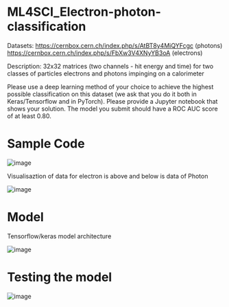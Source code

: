 # ML4SCI_Electron-photon-classification

Datasets:
https://cernbox.cern.ch/index.php/s/AtBT8y4MiQYFcgc (photons)
https://cernbox.cern.ch/index.php/s/FbXw3V4XNyYB3oA (electrons)

Description: 32x32 matrices (two channels - hit energy and time) for two classes of
particles electrons and photons impinging on a calorimeter

Please use a deep learning method of your choice to achieve the highest possible
classification on this dataset (we ask that you do it both in Keras/Tensorflow and in
PyTorch). Please provide a Jupyter notebook that shows your solution. The model you submit should have a ROC AUC score of at least 0.80.

# Sample Code
![image](https://user-images.githubusercontent.com/101886482/228748652-3aeb8bff-7846-4c6b-a655-ad0142876927.png)

Visualisaztion of data for electron is above and below is data of Photon

![image](https://user-images.githubusercontent.com/101886482/228748851-9b484100-e310-4dc3-ad54-ac737bd0aabc.png)

# Model
Tensorflow/keras model architecture

![image](https://user-images.githubusercontent.com/101886482/228749156-66ddc6b1-ef16-4c35-896a-30b8f8d47d88.png)

# Testing the model

![image](https://user-images.githubusercontent.com/101886482/228749838-580c27d1-203f-4b4a-abf8-70d9c0b3b74a.png)
